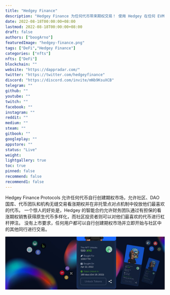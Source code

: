 ```yaml
---
title: "Hedgey Finance"
description: "Hedgey Finance 为任何代币带来期权交易！ 使用 Hedgey 在任何 EVM 兼容链上购买/出售您最喜欢的 ERC20 的看涨期权和看跌期权。"
date: 2022-08-18T00:00:00+08:00
lastmod: 2022-08-18T00:00:00+08:00
draft: false
authors: ["boogArno"]
featuredImage: "hedgey-finance.png"
tags: ["DeFi","Hedgey Finance"]
categories: ["nfts"]
nfts: ["DeFi"]
blockchain: ""
website: "https://dappradar.com/"
twitter: "https://twitter.com/hedgeyfinance"
discord: "https://discord.com/invite/mNb9KsuXCB"
telegram: ""
github: ""
youtube: ""
twitch: ""
facebook: ""
instagram: ""
reddit: ""
medium: ""
steam: ""
gitbook: ""
googleplay: ""
appstore: ""
status: "Live"
weight: 
lightgallery: true
toc: true
pinned: false
recommend: false
recommend1: false
---
```

Hedgey Finance Protocols 允许任何代币自行创建期权市场，允许社区、DAO 国库、代币团队和机构无缝交易看涨期权并在非托管点对点机制中投放他们最喜欢的代币。 一个惊人的好处是，Hedgey 的智能合约允许财务团队通过有担保的看涨期权销售获得原生代币多样化，而社区投资者则可以对他们最喜欢的代币进行杠杆押注。 没有上市要求，任何用户都可以自行创建期权市场并立即开始与社区中的其他同行进行交易。

![1080x360](1080x360.jpg)